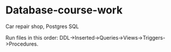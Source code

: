 # Database-course-work
Car repair shop, Postgres SQL

Run files in this order: DDL->Inserted->Queries->Views->Triggers->Procedures.
